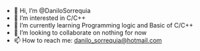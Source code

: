 - 👋 Hi, I’m @DaniloSorrequia
- 👀 I’m interested in C/C++
- 🌱 I’m currently learning Programming logic and Basic of C/C++
- 💞️ I’m looking to collaborate on nothing for now
- 📫 How to reach me: danilo_sorrequia@hotmail.com

<!---
DaniloSorrequia/DaniloSorrequia is a ✨ special ✨ repository because its `README.md` (this file) appears on your GitHub profile.
You can click the Preview link to take a look at your changes.
--->
